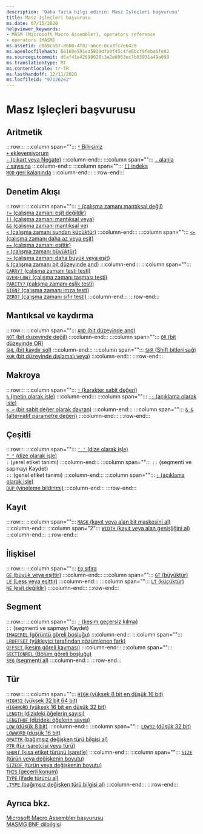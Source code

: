 ```yaml
---
description: 'Daha fazla bilgi edinin: Masz Işleçleri başvurusu'
title: Masz Işleçleri başvurusu
ms.date: 07/15/2020
helpviewer_keywords:
- MASM (Microsoft Macro Assembler), operators reference
- operators [MASM]
ms.assetid: c069cab7-d6b0-4f82-a6ce-0ca3fc7e6428
ms.openlocfilehash: 66169e591ed5839dfa0f45c4fe6bcf9febe6fe02
ms.sourcegitcommit: d6af41e42699628c3e2e6063ec7b03931a49a098
ms.translationtype: MT
ms.contentlocale: tr-TR
ms.lasthandoff: 12/11/2020
ms.locfileid: "97126262"
---
```

# <a name="masm-operators-reference"></a>Masz Işleçleri başvurusu

## <a name="arithmetic"></a>Aritmetik

:::row:::
   :::column span="":::
      [`*` Bilirsiniz](operator-multiply.md)\
      [`+` ekleyemiyorum](operator-add.md)\
      [`-` (çıkart veya Negate)](operator-subtract-2.md)
   :::column-end:::
   :::column span="":::
      [`.` alanla](operator-dot.md)\
      [`/` sayısına](operator-subtract-1.md)
   :::column-end:::
   :::column span="":::
      [`[]` indeks](operator-brackets.md)\
      [`MOD` geri kalanında](operator-mod.md)
   :::column-end:::
:::row-end:::

## <a name="control-flow"></a>Denetim Akışı

:::row:::
   :::column span="":::
      [`!` (çalışma zamanı mantıksal değil)](operator-logical-not-masm-run-time.md)\
      [`!=` (çalışma zamanı eşit değildir)](operator-not-equal-masm.md)\
      [`||` (çalışma zamanı mantıksal veya)](operator-logical-or.md)\
      [`&&` (çalışma zamanı mantıksal ve)](operator-logical-and-masm-run-time.md)\
      [`<` (çalışma zamanı şundan küçüktür)](operator-less-than-masm-run-time.md)
   :::column-end:::
   :::column span="":::
      [`<=` (çalışma zamanı daha az veya eşit)](operator-less-or-equal-masm-run-time.md)\
      [`==` (çalışma zamanı eşittir)](operator-equal-masm-run-time.md)\
      [`>` (çalışma zamanı büyüktür)](operator-greater-than-masm-run-time.md)\
      [`>=` (çalışma zamanı daha büyük veya eşit)](operator-greater-or-equal-masm-run-time.md)\
      [`&` (çalışma zamanı bit düzeyinde and)](operator-bitwise-and.md)
   :::column-end:::
   :::column span="":::
      [`CARRY?` (çalışma zamanı testi testi)](operator-carry-q.md)\
      [`OVERFLOW?` (çalışma zamanı taşması testi)](operator-overflow-q.md)\
      [`PARITY?` (çalışma zamanı eşlik testi)](operator-parity-q.md)\
      [`SIGN?` (çalışma zamanı imza testi)](operator-sign-q.md)\
      [`ZERO?` (çalışma zamanı sıfır testi)](operator-zero-q.md)
   :::column-end:::
:::row-end:::

## <a name="logical-and-shift"></a>Mantıksal ve kaydırma

:::row:::
   :::column span="":::
      [`AND` (bit düzeyinde and)](operator-and.md)\
      [`NOT` (bit düzeyinde değil)](operator-not.md)
   :::column-end:::
   :::column span="":::
      [`OR` (bit düzeyinde OR)](operator-or.md)\
      [`SHL` (bit kaydır sol)](operator-shl.md)
   :::column-end:::
   :::column span="":::
      [`SHR` (Shift bitleri sağ)](operator-shr.md)\
      [`XOR` (bit düzeyinde dışlamalı veya)](operator-xor.md)
   :::column-end:::
:::row-end:::

## <a name="macro"></a>Makroya

:::row:::
   :::column span="":::
      [`!` (karakter sabit değeri)](operator-logical-not-masm.md)\
      [`%` (metin olarak işle)](operator-percent.md)
   :::column-end:::
   :::column span="":::
      [`;;` (açıklama olarak işle)](operator-semicolons.md)\
      [`< >` (bir sabit değer olarak davran)](operator-literal.md)
   :::column-end:::
   :::column span="":::
      [`& &` (alternatif parametre değeri)](operator-logical-and-masm.md)
   :::column-end:::
:::row-end:::

## <a name="miscellaneous"></a>Çeşitli

:::row:::
   :::column span="":::
      [`' '` (dize olarak işle)](operator-single-quote.md)\
      [`" "` (dize olarak işle)](operator-double-quote.md)\
      `:` (yerel etiket tanımı)
   :::column-end:::
   :::column span="":::
      `::` (segmenti ve sapmayı Kaydet) \
      `::` (genel etiket tanımı)
   :::column-end:::
   :::column span="":::
      [`;` (açıklama olarak işle)](operator-semicolon.md)\
      [`DUP` (yineleme bildirimi)](operator-dup.md)
   :::column-end:::
:::row-end:::

## <a name="record"></a>Kayıt

:::row:::
   :::column span="":::
      [`MASK` (kayıt veya alan bit maskesini al)](operator-mask.md)
   :::column-end:::
   :::column span="2":::
      [`WIDTH` (kayıt veya alan genişliğini al)](operator-width.md)
   :::column-end:::
:::row-end:::

## <a name="relational"></a>İlişkisel

:::row:::
   :::column span="":::
      [`EQ` sıfıra](operator-eq.md)\
      [`GE` (büyük veya eşittir)](operator-ge.md)
   :::column-end:::
   :::column span="":::
      [`GT` (büyüktür)](operator-gt.md)\
      [`LE` (Less veya eşittir)](operator-le.md)
   :::column-end:::
   :::column span="":::
      [`LT` (küçüktür)](operator-lt.md)\
      [`NE` (eşit değildir)](operator-ne.md)
   :::column-end:::
:::row-end:::

## <a name="segment"></a>Segment

:::row:::
   :::column span="":::
      [`:` (kesim geçersiz kılma)](operator-colon.md)\
      `::` (segmenti ve sapmayı Kaydet) \
      [`IMAGEREL` (görüntü göreli boşluğu)](operator-imagerel.md)
   :::column-end:::
   :::column span="":::
      [`LROFFSET` (yükleyici tarafından çözümlenen fark)](operator-lroffset.md)\
      [`OFFSET` (kesim göreli kayması)](operator-offset.md)
   :::column-end:::
   :::column span="":::
      [`SECTIONREL` (Bölüm göreli boşluğu)](operator-sectionrel.md)\
      [`SEG` (segmenti al)](operator-seg.md)
   :::column-end:::
:::row-end:::

## <a name="type"></a>Tür

:::row:::
   :::column span="":::
      [`HIGH` (yüksek 8 bit en düşük 16 bit)](operator-high.md)\
      [`HIGH32` (yüksek 32 bit 64 bit)](operator-high32.md)\
      [`HIGHWORD` (yüksek 16 bit en düşük 32 bit)](operator-highword.md)\
      [`LENGTH` (dizideki öğelerin sayısı)](operator-length.md)\
      [`LENGTHOF` (dizideki öğelerin sayısı)](operator-lengthof.md)\
      [`LOW` (düşük 8 bit)](operator-low.md)
   :::column-end:::
   :::column span="":::
      [`LOW32` (düşük 32 bit)](operator-low32.md)\
      [`LOWWORD` (düşük 16 bit)](operator-lowword.md)\
      [`OPATTR` (bağımsız değişken türü bilgisi al)](operator-opattr.md)\
      [`PTR` (tür işaretçisi veya türü)](operator-ptr.md)\
      [`SHORT` (kısa etiket türünü işaretle)](operator-short.md)
   :::column-end:::
   :::column span="":::
      [`SIZE` (türün veya değişkenin boyutu)](operator-size.md)\
      [`SIZEOF` (türün veya değişkenin boyutu)](operator-sizeof.md)\
      [`THIS` (geçerli konum)](operator-this.md)\
      [`TYPE` (ifade türünü al)](operator-type.md)\
      [`.TYPE` (bağımsız değişken türü bilgisi al)](operator-dot-type.md)
   :::column-end:::
:::row-end:::

## <a name="see-also"></a>Ayrıca bkz.

[Microsoft Macro Assembler başvurusu](microsoft-macro-assembler-reference.md)\
[MASMG BNF dilbilgisi](masm-bnf-grammar.md)

